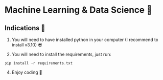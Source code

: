 # Machine Learning & Data Science :snake:

## Indications :hugs:

1. You will need to have installed python in your computer (I recommend to install v3.10) :sunglasses:

2. You will need to install the requirements, just run:

```
pip install -r requirements.txt
```

4. Enjoy coding :partying_face:

